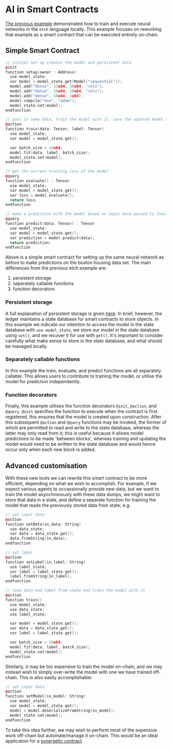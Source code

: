 # AI in Smart Contracts

<a href="/machine-learning/basic-etch-example" target=_blank>The previous example</a> demonstrated how to train and execute neural networks in the `etch` language locally. This example focuses on reworking that example as a smart contract that can be executed entirely on-chain.

## Simple Smart Contract

``` c++
// initial set up creates the model and persistent data
@init
function setup(owner : Address)
  use model_state;
  var model = model_state.get(Model("sequential"));
  model.add("dense", 13u64, 10u64, "relu");
  model.add("dense", 10u64, 10u64, "relu");
  model.add("dense", 10u64, 1u64);
  model.compile("mse", "adam");
  model_state.set(model);
endfunction

// pass in some data, train the model with it, save the updated model to state
@action
function train(data: Tensor, label: Tensor)
  use model_state;
  var model = model_state.get();

  var batch_size = 10u64;
  model.fit(data, label, batch_size);
  model_state.set(model);
endfunction

// get the current training loss of the model
@query
function evaluate() : Tensor
  use model_state;
  var model = model_state.get();
  var loss = model.evaluate();
  return loss;
endfunction

// make a prediction with the model based on input data passed to function
@query
function predict(data: Tensor) : Tensor
  use model_state;
  var model = model_state.get();
  var prediction = model.predict(data);
  return prediction;
endfunction

```

Above is a simple smart contract for setting up the same neural network as before to make predictions on the boston housing data set.
The main differences from the previous etch example are:

1. persistent storage
2. seperately callable functions
3. function decorators

### Persistent storage

A full explanation of persistent storage is given <a href="/etch-language/persistent-globals" target=_blank>here</a>. In brief, however, the ledger maintains a state database for smart contracts to store objects. In this example we indicate our intention to access the model in the state database with `use model_state`, we store our model in the state database using `set()`, and we recover it for use with `get()`. It's important to consider carefully what make sense to store in the state database, and what should be managed locally.

### Separately callable functions

In this example the train, evaluate, and predict functions are all separately callable. This allows users to contribute to training the model, or utilise the model for prediction independently.

### Function decorators

Finally, this example utilises the function decorators `@init`, `@action`, and `@query`. `@init` specifies the function to execute when the contract is first registered, this ensures that the model is created upon construction. After this subsequent `@action` and `@query` functions may be invoked, the former of which are permitted to read and write to the state database, whereas the latter may only read from it; this is useful because it allows model predictions to be made 'between blocks', whereas training and updating the model would need to be written to the state database and would hence occur only when each new block is added.

## Advanced customisation

With these new tools we can rewrite this smart contract to be more efficient, depending on what we wish to accomplish. For example, if we expect various agents to occassionally provide new data, but we want to train the model asynchronously with these data dumps, we might want to store that data in a state, and define a separate function for training the model that reads the previously stored data from state; e.g.

``` c++
// set input data
@action
function setData(in_data: String)
  use data_state;
  var data = data_state.get();
  data.fromString(in_data);
endfunction

// set label
@action
function setLabel(in_label: String)
  use label_state;
  var label = label_state.get();
  label.fromString(in_label);
endfunction

// load data and label from state and train the model with it
@action
function train()
  use model_state;
  use data_state;
  use label_state;

  var model = model_state.get();
  var data = data_state.get();
  var label = label_state.get();

  var batch_size = 10u64;
  model.fit(data, label, batch_size);
  model_state.set(model);
endfunction
```

Similarly, it may be too expensive to train the model on-chain, and we may instead wish to simply over-write the model with one we have trained off-chain. This is also easily accomplishable:

``` c++
// set input data
@action
function setModel(in_model: String)
  use model_state;
  var model = model_state.get();
  model = model.deserializeFromString(in_model);
  model_state.set(model);
endfunction
```

To take this idea further, we may wish to perform most of the expensive work off-chain but automate/manage it on-chain. This would be an ideal application for a <a href="/machine-learning/synergetic-contract-example" target=_blank>synergetic contract</a>.

<br />
